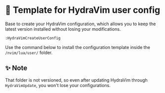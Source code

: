 # 📘 Template for HydraVim user config

Base to create your HydraVim configuration, which allows you to keep the latest version installed without losing your modifications.

```vimscript
:HydraVimCreateUserConfig
```
Use the command below to install the configuration template inside the `/nvim/lua/user/` folder.

## ✨ Note
That folder is not versioned, so even after updating HydraVim through `HydraVimUpdate`, you won't lose your configurations.
